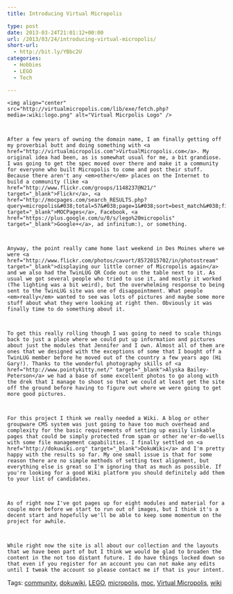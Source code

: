 ```yaml
---
title: Introducing Virtual Micropolis

type: post
date: 2013-03-24T21:01:12+00:00
url: /2013/03/24/introducing-virtual-micropolis/
short-url:
  - http://bit.ly/YBbc2U
categories:
  - Hobbies
  - LEGO
  - Tech

---
```

<div class='microid-mailto+http:sha1:8549ebd0e62fd242959749dd2e943c1f59c4ad71'>
  
    <img align="center" src="http://virtualmicropolis.com/lib/exe/fetch.php?media=:wiki:logo.png" alt="Virtual Micrpolis Logo" />
  
  
  
    After a few years of owning the domain name, I am finally getting off my proverbial butt and doing something with <a href="http://virtualmicropolis.com">VirtualMicropolis.com</a>. My original idea had been, as is somewhat usual for me, a bit grandiose. I was going to get the spec moved over there and make it a community for everyone who built Micropolis to come and post their stuff. Because there aren't any <em>other</em> places on the Internet to build a community (like <a href="http://www.flickr.com/groups/1148237@N21/" target="_blank">Flickr</a>, <a href="http://mocpages.com/search_RESULTS.php?query=micropolis&#038;total=57&#038;page=1&#038;sort=best_match&#038;filter=moc&#038;personid=" target="_blank">MOCPages</a>, Facebook, <a href="https://plus.google.com/u/0/s/lego%20micropolis" target="_blank">Google+</a>, ad infinitum:), or something.
  
  
  
    Anyway, the point really came home last weekend in Des Moines where we were <a href="http://www.flickr.com/photos/cavort/8572015702/in/photostream" target="_blank">displaying our little corner of Micropolis again</a> and we also had the TwinLUG QR Code out on the table next to it. As usual we got several people who tried to use it, and mostly it worked (The lighting was a bit weird), but the overwhelming response to being sent to the TwinLUG site was one of disappointment. What people <em>really</em> wanted to see was lots of pictures and maybe some more stuff about what they were looking at right then. Obviously it was finally time to do something about it.
  
  
  
    To get this really rolling though I was going to need to scale things back to just a place where we could put up information and pictures about just the modules that Jennifer and I own. Almost all of them are ones that we designed with the exceptions of some that I bought off a TwinLUG member before he moved out of the country a few years ago (Hi Gary!). Thanks to the wonderful photography skills of <a href="http://www.pointykitty.net/" target="_blank">Alyska Bailey-Peterson</a> we had a base of some excellent photos to go along with the drek that I manage to shoot so that we could at least get the site off the ground before having to figure out where we were going to get more good pictures.
  
  
  
    For this project I think we really needed a Wiki. A blog or other groupware CMS system was just going to have too much overhead and complexity for the basic requirements of setting up easily linkable pages that could be simply protected from spam or other ne'er-do-wells with some file management capabilities. I finally settled on <a href="http://dokuwiki.org" target="_blank">DokuWiki</a> and I'm pretty happy with the results so far. My one small issue is that for some reason there are no simple methods of setting text alignment, but everything else is great so I'm ignoring that as much as possible. If you're looking for a good Wiki platform you should definitely add them to your list of candidates.
  
  
  
    As of right now I've got pages up for eight modules and material for a couple more before we start to run out of images, but I think it's a decent start and hopefully we'll be able to keep some momentum on the project for awhile.
  
  
  
    While right now the site is all about our collection and the layouts that we have been part of but I think we would be glad to broaden the content in the not too distant future. I do have things locked down so that even if you register for an account you can not make any edits until I tweak the account so please contact me if that is your intent.
  
</div>

<div class="st-post-tags">
  Tags: <a href="http://www.cavort.org/tag/community/" title="community" rel="tag">community</a>, <a href="http://www.cavort.org/tag/dokuwiki/" title="dokuwiki" rel="tag">dokuwiki</a>, <a href="http://www.cavort.org/tag/lego/" title="LEGO" rel="tag">LEGO</a>, <a href="http://www.cavort.org/tag/micropolis/" title="micropolis" rel="tag">micropolis</a>, <a href="http://www.cavort.org/tag/moc/" title="moc" rel="tag">moc</a>, <a href="http://www.cavort.org/tag/virtual-micropolis/" title="Virtual Micropolis" rel="tag">Virtual Micropolis</a>, <a href="http://www.cavort.org/tag/wiki/" title="wiki" rel="tag">wiki</a><br />
</div>